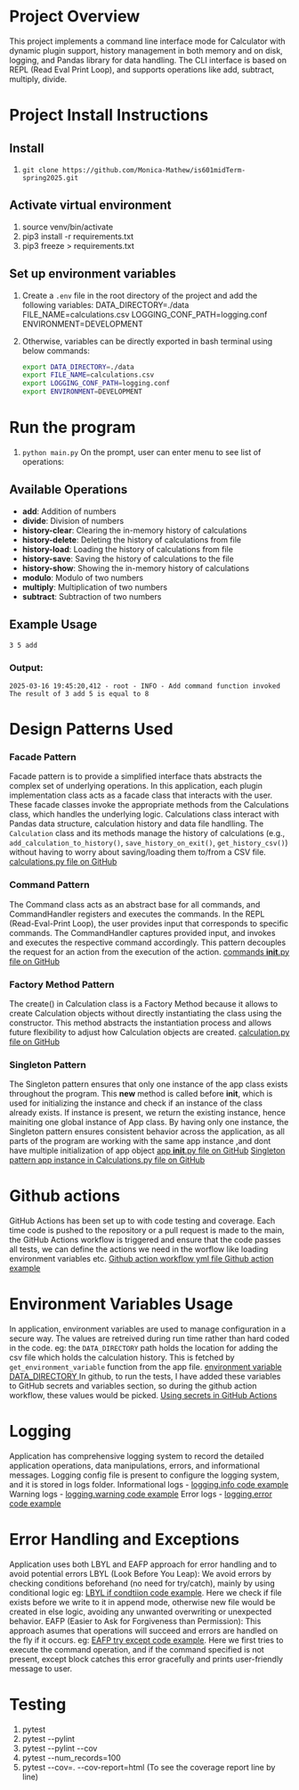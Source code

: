 # Project Overview
This project implements a command line interface mode for Calculator with dynamic plugin support, history management in both memory and on disk, logging, and Pandas library for data handling. The CLI interface is based on REPL (Read Eval Print Loop), and supports operations like add, subtract, multiply, divide.

# Project Install Instructions

## Install

1. ```git clone https://github.com/Monica-Mathew/is601midTerm-spring2025.git```

## Activate virtual environment

1. source venv/bin/activate
2. pip3 install -r requirements.txt
3. pip3 freeze > requirements.txt 

## Set up environment variables
1. Create a `.env` file in the root directory of the project and add the following variables:
DATA_DIRECTORY=./data 
FILE_NAME=calculations.csv 
LOGGING_CONF_PATH=logging.conf 
ENVIRONMENT=DEVELOPMENT

2. Otherwise, variables can be directly exported in bash terminal using below commands:
    ```bash
    export DATA_DIRECTORY=./data
    export FILE_NAME=calculations.csv
    export LOGGING_CONF_PATH=logging.conf
    export ENVIRONMENT=DEVELOPMENT

# Run the program

1. ```python main.py```
On the prompt, user can enter menu to see list of operations:

## Available Operations

- **add**: Addition of numbers
- **divide**: Division of numbers
- **history-clear**: Clearing the in-memory history of calculations
- **history-delete**: Deleting the history of calculations from file
- **history-load**: Loading the history of calculations from file
- **history-save**: Saving the history of calculations to the file
- **history-show**: Showing the in-memory history of calculations
- **modulo**: Modulo of two numbers
- **multiply**: Multiplication of two numbers
- **subtract**: Subtraction of two numbers

## Example Usage
 ```3 5 add```
 ### Output:
 ```2025-03-16 19:45:20,412 - root - INFO - Add command function invoked```
    ```The result of 3 add 5 is equal to 8```


# Design Patterns Used

### Facade Pattern
Facade pattern is to provide a simplified interface thats abstracts the complex set of underlying operations.
In this application, each plugin implementation class acts as a facade class that interacts with the user. These facade classes invoke the appropriate methods from the Calculations class, which handles the underlying logic.
Calculations class interact with Pandas data structure, calculation history and data file handlling.
The `Calculation` class and its methods manage the history of calculations (e.g., `add_calculation_to_history()`, `save_history_on_exit()`, `get_history_csv()`) without having to worry about saving/loading them to/from a CSV file. 
[calculations.py file on GitHub](https://github.com/Monica-Mathew/is601midTerm-spring2025/blob/main/calculator/calculations.py)

### Command Pattern
The Command class acts as an abstract base for all  commands, and CommandHandler registers and executes the commands. In the REPL (Read-Eval-Print Loop), the user provides input that corresponds to specific commands. The CommandHandler captures provided input, and invokes and executes the respective command accordingly. This pattern decouples the request for an action from the execution of the action.
[commands __init__.py file on GitHub](https://github.com/Monica-Mathew/is601midTerm-spring2025/blob/main/app/commands/__init__.py)

### Factory Method Pattern
The create() in Calculation class is  a Factory Method because it allows to create Calculation objects without directly instantiating the class using the constructor. This method abstracts the instantiation process and allows future flexibility to adjust how Calculation objects are created.
 [calculation.py file on GitHub](https://github.com/Monica-Mathew/is601midTerm-spring2025/blob/main/calculator/calculation.py#L17)

### Singleton Pattern
The Singleton pattern ensures that only one instance of the app class exists throughout the program. This __new__ method is called before __init__, which is used for initializing the instance and check if an instance of the class already exists. If instance is present, we return the existing instance, hence mainiting one global instance of App class.
By having only one instance, the Singleton pattern ensures consistent behavior across the application, as all parts of the program are working with the same app instance ,and dont have multiple initialization of app object
[app __init__.py file on GitHub](https://github.com/Monica-Mathew/is601midTerm-spring2025/blob/main/app/__init__.py#L15)
[Singleton pattern app instance in Calculations.py file on GitHub](https://github.com/Monica-Mathew/is601midTerm-spring2025/blob/main/calculator/calculations.py#L43)

# Github actions
GitHub Actions has been set up to with code testing and coverage. Each time code is pushed to the repository or a pull request is made to the main, the GitHub Actions workflow is triggered and ensure that the code passes all tests, we can define the actions we need in the worflow like loading environment variables etc.
[Github action workflow yml file ](https://github.com/Monica-Mathew/is601midTerm-spring2025/blob/main/.github/workflows/calculator-app.yml)
[Github action example ](https://github.com/Monica-Mathew/is601midTerm-spring2025/actions/runs/13889625879)

# Environment Variables Usage
In application, environment variables are used to manage configuration in a secure way. The values are retreived during run time rather than hard coded in the code.
eg: the ```DATA_DIRECTORY``` path holds the location for adding the csv file which holds the calculation history.
This is fetched by ```get_environment_variable``` function from the app file.
[environment variable DATA_DIRECTORY ](https://github.com/Monica-Mathew/is601midTerm-spring2025/blob/main/calculator/calculations.py#L44)
In github, to run the tests, I have added these variables to GitHub secrets and variables section, so during the github action workflow, these values would be picked.
[Using secrets in GitHub Actions](https://docs.github.com/en/actions/security-for-github-actions/security-guides/using-secrets-in-github-actions)

# Logging 
Application has comprehensive logging system to record the detailed application operations, data manipulations, errors, and informational messages. Logging config file is present to configure the logging system, and it is stored in logs folder.
Informational logs - [logging.info code example](https://github.com/Monica-Mathew/is601midTerm-spring2025/blob/main/calculator/calculations.py#L59)
Warning logs - [logging.warning code example](https://github.com/Monica-Mathew/is601midTerm-spring2025/blob/main/app/__init__.py#L84)
Error logs - [logging.error code example](https://github.com/Monica-Mathew/is601midTerm-spring2025/blob/main/calculator/operations.py#L25)

# Error Handling and Exceptions
Application uses both LBYL and EAFP approach for error handling and to avoid potential errors
LBYL (Look Before You Leap): We avoid errors by checking conditions beforehand (no need for try/catch), mainly by using conditional logic
eg: [LBYL if condtiion code example](https://github.com/Monica-Mathew/is601midTerm-spring2025/blob/main/calculator/calculations.py#L79). Here we check if file exists before we write to it in append mode, otherwise new file would be created in else logic, avoiding any unwanted overwriting or unexpected behavior.
EAFP (Easier to Ask for Forgiveness than Permission): This approach asumes that operations will succeed and errors are handled on the fly if it occurs.
eg: [EAFP try except code example](https://github.com/Monica-Mathew/is601midTerm-spring2025/blob/main/app/commands/__init__.py#L28). Here we first tries to execute the command operation, and if the command specified is not present, except block catches this error gracefully and prints user-friendly message to user.


# Testing
1. pytest
2. pytest --pylint 
3. pytest --pylint --cov
4. pytest --num_records=100
5. pytest --cov=. --cov-report=html (To see the coverage report line by line)
